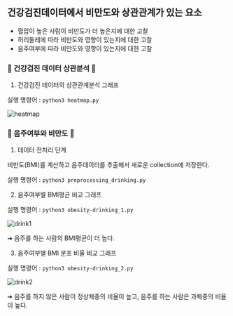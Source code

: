 ## 건강검진데이터에서 비만도와 상관관계가 있는 요소
- 혈압이 높은 사람이 비만도가 더 높은지에 대한 고찰
- 허리둘레에 따라 비만도와 영향이 있는지에 대한 고찰
- 음주여부에 따라 비만도와 영향이 있는지에 대한 고찰

### 🏥 건강검진 데이터 상관분석 🏥
1. 건강검진 데이터의 상관관계분석 그래프

실행 명령어 : `` python3 heatmap.py ``

![heatmap](https://user-images.githubusercontent.com/48914904/121794467-42c4c900-cc43-11eb-82ef-941d3d0c8758.png)

### 🍺 음주여부와 비만도 🍺
1. 데이터 전처리 단계

비만도(BMI)를 계산하고 음주데이터를 추출해서 새로운 collection에 저장한다.

실행 명령어 : `` python3 preprocessing_drinking.py ``

2. 음주여부별 BMI평균 비교 그래프

실행 명령어 : `` python3 obesity-drinking_1.py ``

![drink1](https://user-images.githubusercontent.com/48914904/121794470-5c661080-cc43-11eb-96eb-da9316408c81.png)

➔ 음주를 하는 사람의 BMI평균이 더 높다.

3. 음주여부별 BMI 분포 비율 비교 그래프

실행 명령어 : `` python3 obesity-drinking_2.py ``

![drink2](https://user-images.githubusercontent.com/48914904/121794478-6e47b380-cc43-11eb-9fe5-849200a7e3f6.png)

➔ 음주를 하지 않은 사람이 정상체중의 비율이 높고, 음주를 하는 사람은 과체중의 비율이 높다.